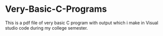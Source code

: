 # Very-Basic-C-Programs
This is a pdf file of very basic C program with output which i make in Visual studio code during my college semester.
